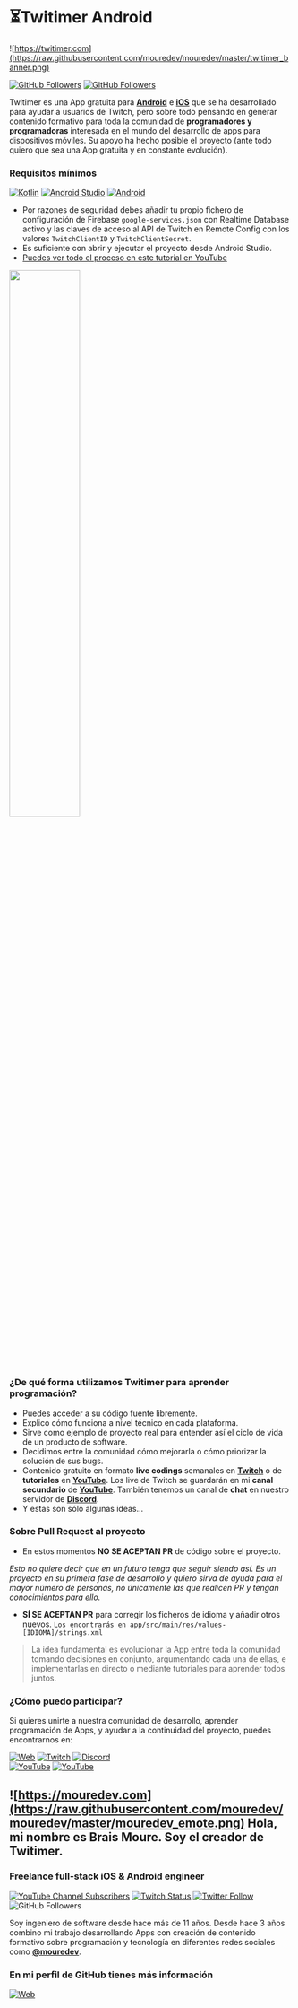 # ⏳Twitimer Android
![https://twitimer.com](https://raw.githubusercontent.com/mouredev/mouredev/master/twitimer_banner.png)

[![GitHub Followers](https://img.shields.io/github/stars/mouredev/Twitimer-Android?label=Rpositorio%20público%20App%20Android&style=social)](https://github.com/mouredev/Twitimer-Android)
[![GitHub Followers](https://img.shields.io/github/stars/mouredev/Twitimer-iOS?label=Repositorio%20público%20App%20iOS&style=social)](https://github.com/mouredev/Twitimer-iOS)

Twitimer es una App gratuita para **[Android](https://play.google.com/store/apps/details?id=com.mouredev.twitimer)** e **[iOS](https://apps.apple.com/us/app/twitimer-twitch-guide/id1564592351)** que se ha desarrollado para ayudar a usuarios de Twitch, pero sobre todo pensando en generar contenido formativo para toda la comunidad de **programadores y programadoras** interesada en el mundo del desarrollo de apps para dispositivos móviles. Su apoyo ha hecho posible el proyecto (ante todo quiero que sea una App gratuita y en constante evolución).

### Requisitos mínimos
[![Kotlin](https://img.shields.io/badge/Kotlin-1.5-purple?longCache=true&style=popout-square)](https://kotlinlang.org)
[![Android Studio](https://img.shields.io/badge/Android_Studio-4.2-blue.svg?longCache=true&style=popout-square)](https://developer.android.com/studio)
[![Android](https://img.shields.io/badge/Android-6-green.svg?longCache=true&style=popout-square)](https://www.android.com)

* Por razones de seguridad debes añadir tu propio fichero de configuración de Firebase `google-services.json` con Realtime Database activo y las claves de acceso al API de Twitch en Remote Config con los valores `TwitchClientID` y `TwitchClientSecret`.
* Es suficiente con abrir y ejecutar el proyecto desde Android Studio.
* [Puedes ver todo el proceso en este tutorial en YouTube](https://youtu.be/_FLHGY_ATWA)

<a href="https://youtu.be/_FLHGY_ATWA"><img src="http://i3.ytimg.com/vi/_FLHGY_ATWA/maxresdefault.jpg" style="height: 50%; width:50%;"/></a>

### ¿De qué forma utilizamos Twitimer para aprender programación?
* Puedes acceder a su código fuente libremente.
* Explico cómo funciona a nivel técnico en cada plataforma.
* Sirve como ejemplo de proyecto real para entender así el ciclo de vida de un producto de software.
* Decidimos entre la comunidad cómo mejorarla o cómo priorizar la solución de sus bugs.
* Contenido gratuito en formato **live codings** semanales en **[Twitch](https://twitch.tv/mouredev)** o de **tutoriales** en [**YouTube**](https://youtube.com/mouredevapps). Los live de Twitch se guardarán en mi **canal secundario** de [**YouTube**](https://youtube.com/mouredevbackups). También tenemos un canal de **chat** en nuestro servidor de **[Discord](https://discord.gg/U3KjjfUfUJ)**.
* Y estas son sólo algunas ideas...

### Sobre Pull Request al proyecto

* En estos momentos **NO SE ACEPTAN PR** de código sobre el proyecto.

*Esto no quiere decir que en un futuro tenga que seguir siendo así. Es un proyecto en su primera fase de desarrollo y quiero sirva de ayuda para el mayor número de personas, no únicamente las que realicen PR y tengan conocimientos para ello.*

* **SÍ SE ACEPTAN PR** para corregir los ficheros de idioma y añadir otros nuevos.
`Los encontrarás en app/src/main/res/values-[IDIOMA]/strings.xml`

> La idea fundamental es evolucionar la App entre toda la comunidad tomando decisiones en conjunto, argumentando cada una de ellas, e implementarlas en directo o mediante tutoriales para aprender todos juntos.

### ¿Cómo puedo participar?
Si quieres unirte a nuestra comunidad de desarrollo, aprender programación de Apps, y ayudar a la continuidad del proyecto, puedes encontrarnos en:

[![Web](https://img.shields.io/badge/Twitimer.com-Web_oficial-3A1C66?style=for-the-badge&logoColor=white&labelColor=101010)](https://twitimer.com)
[![Twitch](https://img.shields.io/badge/Twitch-Live_coding-9146FF?style=for-the-badge&logo=twitch&logoColor=white&labelColor=101010)](https://twitch.tv/mouredev)
[![Discord](https://img.shields.io/badge/Discord-Feedback_y_bugs-5865F2?style=for-the-badge&logo=discord&logoColor=white&labelColor=101010)](https://discord.gg/U3KjjfUfUJ)
</br>
[![YouTube](https://img.shields.io/badge/YouTube-Tutoriales-FF0000?style=for-the-badge&logo=youtube&logoColor=white&labelColor=101010)](https://youtube.com/mouredevapps)
[![YouTube](https://img.shields.io/badge/YouTube-Twitch_live_backups-FF0000?style=for-the-badge&logo=youtube&logoColor=white&labelColor=101010)](https://youtube.com/mouredevbackups)

## ![https://mouredev.com](https://raw.githubusercontent.com/mouredev/mouredev/master/mouredev_emote.png) Hola, mi nombre es Brais Moure. Soy el creador de Twitimer.
### Freelance full-stack iOS & Android engineer

[![YouTube Channel Subscribers](https://img.shields.io/youtube/channel/subscribers/UCxPD7bsocoAMq8Dj18kmGyQ?style=social)](https://youtube.com/mouredevapps?sub_confirmation=1)
[![Twitch Status](https://img.shields.io/twitch/status/mouredev?style=social)](https://twitch.com/mouredev)
[![Twitter Follow](https://img.shields.io/twitter/follow/mouredev?style=social)](https://twitter.com/mouredev)
![GitHub Followers](https://img.shields.io/github/followers/mouredev?style=social)

Soy ingeniero de software desde hace más de 11 años. Desde hace 3 años combino mi trabajo desarrollando Apps con creación de contenido formativo sobre programación y tecnología en diferentes redes sociales como **[@mouredev](https://mouredev.com/sigueme)**.

### En mi perfil de GitHub tienes más información

[![Web](https://img.shields.io/badge/GitHub-MoureDev-14a1f0?style=for-the-badge&logo=github&logoColor=white&labelColor=101010)](https://github.com/mouredev)